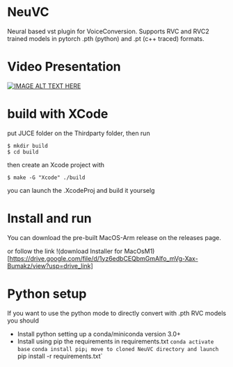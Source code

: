 # NeuVC
Neural based vst plugin for VoiceConversion. 
Supports RVC and RVC2 trained models in pytorch .pth (python) and .pt (c++ traced) formats. 

# Video Presentation 

[![IMAGE ALT TEXT HERE](https://img.youtube.com/vi/bhtOwvWZOy0/0.jpg)](https://www.youtube.com/watch?v=bhtOwvWZOy0)



# build with XCode

put JUCE folder on the Thirdparty folder, then run
```
$ mkdir build 
$ cd build
```
then create an Xcode project with 
```
$ make -G "Xcode" ./build
```

you can launch the .XcodeProj and build it yourselg

# Install and run 

You can download the pre-built MacOS-Arm release on the releases page. 

or follow the link 
!(download Installer for MacOsM1)[https://drive.google.com/file/d/1yz6edbCEQbmGmAlfo_mVg-Xax-Bumakz/view?usp=drive_link]

# Python setup 
If you want to use the python mode to directly convert with .pth RVC models you should 
- Install python setting up a conda/miniconda version 3.0+
- Install using pip the requirements in requirements.txt 
`conda activate base`
`conda install pip¡
move to cloned NeuVC directory and launch 
`pip install -r requirements.txt`

